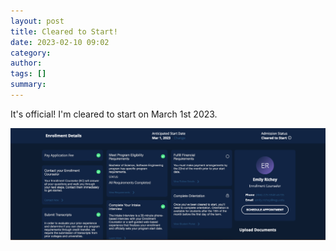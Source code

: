 ```yaml
---
layout: post
title: Cleared to Start!
date: 2023-02-10 09:02
category: 
author: 
tags: []
summary: 
---
```


It's official! I'm cleared to start on March 1st 2023.

![Cleared to Start](/images/20230210/2023-02-10-screenshot.png "Cleared to Start")
